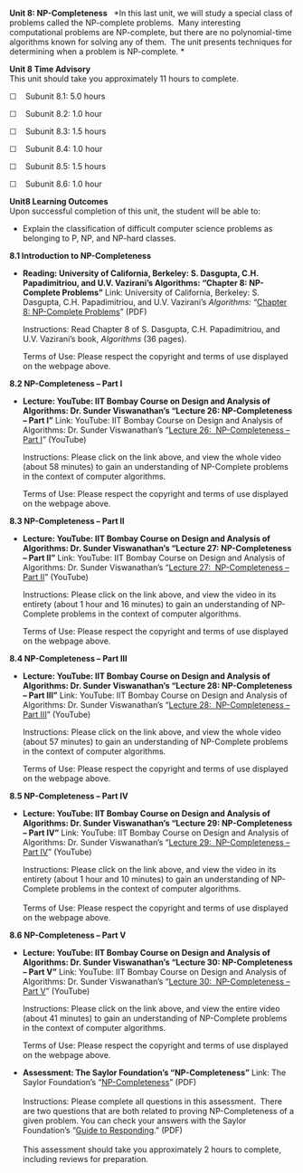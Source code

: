 **Unit 8: NP-Completeness** <span id="8"></span> 
*In this last unit, we will study a special class of problems called the
NP-complete problems.  Many interesting computational problems are
NP-complete, but there are no polynomial-time algorithms known for
solving any of them.  The unit presents techniques for determining when
a problem is NP-complete. *

**Unit 8 Time Advisory**  
This unit should take you approximately 11 hours to complete.  
  
 ☐    Subunit 8.1: 5.0 hours  
  
 ☐    Subunit 8.2: 1.0 hour  
  
 ☐    Subunit 8.3: 1.5 hours  
  
 ☐    Subunit 8.4: 1.0 hour  
  
 ☐    Subunit 8.5: 1.5 hours  
  
 ☐    Subunit 8.6: 1.0 hour

**Unit8 Learning Outcomes**  
Upon successful completion of this unit, the student will be able to:  
  
-   Explain the classification of difficult computer science problems as
    belonging to P, NP, and NP-hard classes.

**8.1 Introduction to NP-Completeness** <span id="8.1"></span> 
-   **Reading: University of California, Berkeley: S. Dasgupta, C.H.
    Papadimitriou, and U.V. Vazirani’s Algorithms: “Chapter 8:
    NP-Complete Problems”**
    Link: University of California, Berkeley: S. Dasgupta, C.H.
    Papadimitriou, and U.V. Vazirani’s *Algorithms:* “[Chapter 8:
    NP-Complete
    Problems](http://novellaqalive2.mhhe.com/sites/dl/premium/0073523402/instructor/364486/Chapter8.pdf)”
    (PDF)  
      
     Instructions: Read Chapter 8 of S. Dasgupta, C.H. Papadimitriou,
    and U.V. Vazirani’s book, *Algorithms* (36 pages).  
      
     Terms of Use: Please respect the copyright and terms of use
    displayed on the webpage above.

**8.2 NP-Completeness – Part I** <span id="8.2"></span> 
-   **Lecture: YouTube: IIT Bombay Course on Design and Analysis of
    Algorithms: Dr. Sunder Viswanathan’s “Lecture 26: NP-Completeness –
    Part I”**
    Link: YouTube: IIT Bombay Course on Design and Analysis of
    Algorithms: Dr. Sunder Viswanathan’s “[Lecture 26:  NP-Completeness
    – Part I](http://www.youtube.com/watch?v=id7k6gUkZ8Y)” (YouTube)  
      
     Instructions: Please click on the link above, and view the whole
    video (about 58 minutes) to gain an understanding of NP-Complete
    problems in the context of computer algorithms.    
      
     Terms of Use: Please respect the copyright and terms of use
    displayed on the webpage above. 

**8.3 NP-Completeness – Part II** <span id="8.3"></span> 
-   **Lecture: YouTube: IIT Bombay Course on Design and Analysis of
    Algorithms: Dr. Sunder Viswanathan’s “Lecture 27: NP-Completeness –
    Part II”**
    Link: YouTube: IIT Bombay Course on Design and Analysis of
    Algorithms: Dr. Sunder Viswanathan’s “[Lecture 27:  NP-Completeness
    – Part
    II](http://www.youtube.com/watch?v=76n4BjlL1cs&feature=relmfu)”
    (YouTube)  
      
     Instructions: Please click on the link above, and view the video in
    its entirety (about 1 hour and 16 minutes) to gain an understanding
    of NP-Complete problems in the context of computer algorithms.    
      
     Terms of Use: Please respect the copyright and terms of use
    displayed on the webpage above. 

**8.4 NP-Completeness – Part III** <span id="8.4"></span> 
-   **Lecture: YouTube: IIT Bombay Course on Design and Analysis of
    Algorithms: Dr. Sunder Viswanathan’s “Lecture 28: NP-Completeness –
    Part III”**
    Link: YouTube: IIT Bombay Course on Design and Analysis of
    Algorithms: Dr. Sunder Viswanathan’s “[Lecture 28:  NP-Completeness
    – Part III](http://www.youtube.com/watch?v=bE4d4IiOEQk)” (YouTube)  
      
     Instructions: Please click on the link above, and view the whole
    video (about 57 minutes) to gain an understanding of NP-Complete
    problems in the context of computer algorithms.    
      
     Terms of Use: Please respect the copyright and terms of use
    displayed on the webpage above. 

**8.5 NP-Completeness – Part IV** <span id="8.5"></span> 
-   **Lecture: YouTube: IIT Bombay Course on Design and Analysis of
    Algorithms: Dr. Sunder Viswanathan’s “Lecture 29: NP-Completeness –
    Part IV”**
    Link: YouTube: IIT Bombay Course on Design and Analysis of
    Algorithms: Dr. Sunder Viswanathan’s “[Lecture 29:  NP-Completeness
    – Part
    IV](http://www.youtube.com/watch?v=eOrxeu3GNrI&feature=relmfu)”
    (YouTube)  
      
     Instructions: Please click on the link above, and view the video in
    its entirety (about 1 hour and 10 minutes) to gain an understanding
    of NP-Complete problems in the context of computer algorithms.   
        
     Terms of Use: Please respect the copyright and terms of use
    displayed on the webpage above. 

**8.6 NP-Completeness – Part V** <span id="8.6"></span> 
-   **Lecture: YouTube: IIT Bombay Course on Design and Analysis of
    Algorithms: Dr. Sunder Viswanathan’s “Lecture 30: NP-Completeness –
    Part V”**
    Link: YouTube: IIT Bombay Course on Design and Analysis of
    Algorithms: Dr. Sunder Viswanathan’s “[Lecture 30:  NP-Completeness
    – Part
    V](http://www.youtube.com/watch?v=8Rlh-95PJa4&feature=relmfu)”
    (YouTube)  
      
     Instructions: Please click on the link above, and view the entire
    video (about 41 minutes) to gain an understanding of NP-Complete
    problems in the context of computer algorithms.    
      
     Terms of Use: Please respect the copyright and terms of use
    displayed on the webpage above. 

-   **Assessment: The Saylor Foundation’s “NP-Completeness”**
    Link: The Saylor Foundation’s
    “[NP-Completeness](https://resources.saylor.org/archived/wp-content/uploads/2012/06/CS303-Unit8NP-CompletenessAssignment-FINAL.pdf)”
    (PDF)  
        
     Instructions: Please complete all questions in this assessment.
     There are two questions that are both related to proving
    NP-Completeness of a given problem. You can check your answers with
    the Saylor Foundation’s “[Guide to
    Responding](https://resources.saylor.org/archived/wp-content/uploads/2012/06/CS303-Unit8NP-CompletenessAnswerKey-FINAL.pdf).”
    (PDF)  
        
     This assessment should take you approximately 2 hours to complete,
    including reviews for preparation.


